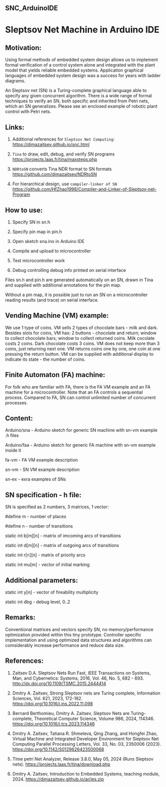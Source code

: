 ## SNC_ArduinoIDE
# Sleptsov Net Machine in Arduino IDE


Motivation:
-----------

Using formal methods of embedded system design allows us to implement formal verification of a control system alone and integrated with the plant model that yields reliable embedded systems. Application graphical languages of embedded system design was a success for years with ladder diagrams. 

An Sleptsov net (SN) is a Turing-complete graphical language able to specify any given concurrent algorithm. There is a wide range of formal techniques to verify an SN, both specific and inherited from Petri nets, which an SN generalizes. Please see an enclosed example of robotic plant control with Petri nets. 


Links:
------


1) Additional references for `Sleptsov Net Computing`: https://dimazaitsev.github.io/snc.html
  
2) `Tina` to draw, edit, debug, and verify SN programs https://projects.laas.fr/tina/maxsteps.php
   
3) `NDRtoSN` converts Tina NDR format to SN formats https://github.com/dimazaitsev/NDRtoSN

4) For hierarchical design, use `compiler-linker of SN` https://github.com/HfZhao1998/Compiler-and-Linker-of-Sleptsov-net-Program


How to use:
-----------

1) Specify SN in sn.h

2) Specify pin map in pin.h
   
3) Open sketch sna.ino in Arduino IDE
   
4) Compile and upload to microcontroller
   
5) Test microcontroller work
   
6) Debug controlling debug info printed on serial interface

Files sn.h and pin.h are generated automatically on an SN, drawn in Tina and supplied with additional annotations for the pin map. 

Without a pin map, it is possible just to run an SN on a microcontroller reading results (and trace) on serial interface. 


Vending Machine (VM) example:
-----------------------------

We use 1 type of coins. VM sells 2 types of chocolate bars - milk and dark. Besides slots for coins, VM has: 2 buttons - chocolate and return; window to collect chocolate bars; window to collect returned coins. Milk cocolate costs 2 coins. Dark chocolate costs 3 coins. VM does not keep more than 3 coins, just returning next one. VM returns coins one by one, one coin at one pressing the return button. VM can be supplied with additional display to indicate its state - the number of coins. 


Finite Automaton (FA) machine:
------------------------------

For folk who are familiar with FA, there is the FA VM example and an FA machine for a microcontroller. Note that an FA controls a sequential process. Compared to FA, SN can control unlimited number of concurrent processes.


Content:
--------

Arduino/sna - Arduino sketch for generic SN machine with sn-vm example .h files

Arduino/faa - Arduino sketch for generic FA machine with sn-vm example inside it

fa-vm - FA VM example description

sn-vm - SN VM example description

sn-ex - exra examples of SNs


SN specification - h file:
--------------------------

SN is specified as 2 numbers, 3 matrices, 1 vector:

#define m - number of places

#define n - number of transitions

static int b[m][n] - matrix of imcoming arcs of transitions

static int d[m][n] - matrix of outgoing arcs of transitions

static int r[n][n] - matrix of priority arcs

static int mu[m] - vector of initial marking


Additional parameters:
----------------------

static int y[n] - vector of fireability multiplicity

static int dbg - debug level, 0..2


Remarks:
--------

Conventional matrices and vectors specify SN, no memory/performance optimization provided within this tiny prototype. Controller specific implementation and using optimized data structures and algorithms can comsiderably increase performance and reduce data size. 



References:
-----------

1. Zaitsev D.A. Sleptsov Nets Run Fast, IEEE Transactions on Systems, Man, and Cybernetics: Systems, 2016, Vol. 46, No. 5, 682 - 693. http://dx.doi.org/10.1109/TSMC.2015.2444414
   
2. Dmitry A. Zaitsev, Strong Sleptsov nets are Turing complete, Information Sciences, Vol. 621, 2023, 172-182. https://doi.org/10.1016/j.ins.2022.11.098

3. Bernard Berthomieu, Dmitry A. Zaitsev, Sleptsov Nets are Turing-complete, Theoretical Computer Science, Volume 986, 2024, 114346. https://doi.org/10.1016/j.tcs.2023.114346

4. Dmitry A. Zaitsev, Tatiana R. Shmeleva, Qing Zhang, and Hongfei Zhao, Virtual Machine and Integrated Developer Environment for Sleptsov Net Computing Parallel Processing Letters, Vol. 33, No. 03, 2350006 (2023). https://doi.org/10.1142/S0129626423500068

5. TIme petri Net Analyzer, Release 3.8.0, May 05, 2024 (Runs Sleptsov nets). https://projects.laas.fr/tina/download.php

6. Dmitry A. Zaitsev, Introduction to Embedded Systems, teaching module, 2024. https://dimazaitsev.github.io/ar/ies.zip


